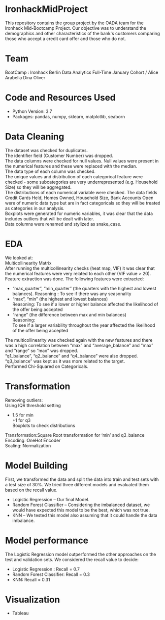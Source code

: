 # IronhackMidProject

This repository contains the group project by the OADA team for the Ironhack Mid-Bootcamp Project. Our objective was to understand the demographics and other characteristics of the bank's customers comparing those who accept a credit card offer and those who do not.

# Team
BootCamp : Ironhack Berlin Data Analytics Full-Time January Cohort /
Alice
Arabella 
Dina
Oliver
<br/>
# Code and Resources Used
- Python Version: 3.7 <br/>
- Packages: pandas, numpy, sklearn, matplotlib, seaborn <br/>

# Data Cleaning
The dataset was checked for duplicates.<br/>
The identifier field (Customer Number) was dropped.<br/>
The data columns were checked for null values. Null values were present in the numerical features and these were replaced with the median. <br/>
The data type of each column was checked. <br/>
The unique values and distribution of each categorical feature were checked - some subcategories are very underrepresented (e.g. Household Size) so they will be aggregated.<br/>
The distributions of each numerical variable were checked. The data fields Credit Cards Held, Homes Owned, Household Size, Bank Accounts Open   were of numeric data type but are in fact categoricals so they will be treated as categories in our analysis.<br/>
Boxplots were generated for numeric variables, it was clear that the data includes outliers that will be dealt with later.<br/>
Data columns were renamed and stylized as snake_case.<br/>


# EDA
We looked at:<br/>
Multicollinearity Matrix <br/>
After running the multicollinearity checks (heat map, VIF) it was clear that the numerical features were very related to each other (VIF value > 20). <br/>
Feature extraction was done. The following features were extracted: <br/>
- “max_quarter”, “min_quarter” (the quarters with the highest and lowest balances). Reasoning : To see if there was any seasonality<br/>
-  “max”, “min” (the highest and lowest balances)<br/>
Reasoning: To see if a lower or higher balance affected the likelihood of the offer being accepted<br/>
-  “range” (the difference between max and min balances)<br/>
Reasoning:  
To see if a larger variability throughout the year affected the likelihood of the offer being accepted<br/>

The multicollinearity was checked again with the new features and there was a high correlation between “max” and “average_balance” and “max” and “range” so “max” was dropped.<br/>
“q1_balance”, “q2_balance” and “q4_balance” were also dropped. “q3_balance” was kept as it was more related to the target.<br/>
Performed Chi-Squared on Categoricals. <br/>



# Transformation
Removing outliers: <br/>
 Using IQR threshold setting <br/>
 + 1.5 for min <br/>
 +1 for q3 <br/>
 Boxplots to check distributions <br/>

Transformation:Square Root transformation for ‘min’ and q3_balance <br/>
Encoding: OneHot Encoder <br/>
Scaling: Normalization <br/>
 
# Model Building
First, we transformed the data and split the data into train and test sets with a test size of 30%.
We tried three different models and evaluated them based on the recall value.
- Logistic Regression – Our final Model.
- Random Forest Classifier – Considering the imbalanced dataset, we would have expected this model to be the best, which was not true.
- KNN – We tested this model also assuming that it could handle the data imbalance.

# Model performance
The Logistic Regression model outperformed the other approaches on the test and validation sets. We considered the recall value to decide:
- Logistic Regression : Recall  = 0.7
- Random Forest Classifier: Recall = 0.3
- KNN: Recall = 0.31

# Visualization
- Tableau
